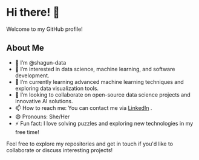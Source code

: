 # Hi there! 👋

Welcome to my GitHub profile!

## About Me
- 👋 I’m @shagun-data
- 👀 I’m interested in data science, machine learning, and software development.
- 🌱 I’m currently learning advanced machine learning techniques and exploring data visualization tools.
- 💞️ I’m looking to collaborate on open-source data science projects and innovative AI solutions.
- 📫 How to reach me: You can contact me via [LinkedIn](https://www.linkedin.com/in/shagun-singh-49a08a31a) .
- 😄 Pronouns: She/Her
- ⚡ Fun fact: I love solving puzzles and exploring new technologies in my free time!

Feel free to explore my repositories and get in touch if you'd like to collaborate or discuss interesting projects!
